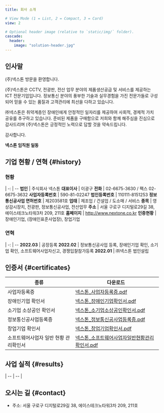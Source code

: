 ```yaml
---
title: 회사 소개

# View Mode (1 = List, 2 = Compact, 3 = Card)
view: 2

# Optional header image (relative to `static/img/` folder).
cascade:
  header:
    image: "solution-header.jpg"
---
```


## 인사말

(주)넥스톤 방문을 환영합니다.

(주)넥스톤은 CCTV, 전광판, 전산 업무 분야의 제품생산공급 및 서비스를 제공하는 ICT 전문기업입니다. 정보통신 분야의 풍부한 기술과 실무경험을 가진 전문가들로 구성되어 믿을 수 있는 품질과 고객관리에 최선을 다하고 있습니다.

㈜넥스톤은 취약계층인 장애인에게 안정적인 일자리를 제공하여 사회적, 경제적 가치 공유를 추구하고 있습니다. 준비된 제품을 구매함으로 저희와 함께 해주심을 진심으로 감사드리며 (주)넥스톤은 긍정적인 노력으로 답할 것을 약속드립니다.

감사합니다.

**넥스톤 임직원 일동**

## 기업 현황 / 연혁 {#history}

### 현황

 | 
-: | --
**법인** | 주식회사 넥스톤
**대표이사** | 이광구
**전화** | 02-6675-3630 / 팩스 02-6675-3632
**사업자등록번호** | 590-81-02247
**법인등록번호** | 110111-8151253
**정보통신공사업 면허번호** | 제203581호
**업태** | 제조업 / 건설업 / 도소매 / 서비스
**종목** | 영상감시장치, 전광판, 정보통신공사업, 전산업무
**주소** | 서울 구로구 디지털로29길 38, 에이스테크노타워3차 209, 211호
**홈페이지** | http://www.nextone.co.kr
**인증현황** | 장애인기업, (장애인표준사업장), 창업기업 

### 연혁

 | 
-: | --
**2022.03** | 공장등록
**2022.02** | 정보통신공사업 등록, 장애인기업 확인, 소기업 확인, 소프트웨어사업자신고, 경쟁입찰참가등록
**2022.01** | ㈜넥스톤 법인설립

## 인증서 {#certificates}

종류 | 다운로드
---- | --------
사업자등록증 | [넥스톤_사업자등록증.pdf](넥스톤_사업자등록증.pdf)
장애인기업 확인서 | [넥스톤_장애인기업확인서.pdf](넥스톤_장애인기업확인서.pdf)
소기업 소상공인 확인서 | [넥스톤_소기업소상공인확인서.pdf](넥스톤_소기업소상공인확인서.pdf)
정보통신공사업등록증 | [넥스톤_정보통신공사업등록증.pdf](넥스톤_정보통신공사업등록증.pdf)
창업기업 확인서 | [넥스톤_창업기업확인서.pdf](넥스톤_창업기업확인서.pdf)
소프트웨어사업자 일반 현황 관리확인서 | [넥스톤_소프트웨어사업자일반현황관리확인서.pdf](넥스톤_소프트웨어사업자일반현황관리확인서.pdf)

## 사업 실적 {#results}

 | 
-- | --
 |

## 오시는 길 {#contact}

- 주소: 서울 구로구 디지털로29길 38, 에이스테크노타워3차 209, 211호

<div id="daumRoughmapContainer1580878154123" class="root_daum_roughmap root_daum_roughmap_landing" style="width:100%"></div>
<script charset="UTF-8" class="daum_roughmap_loader_script" src="https://ssl.daumcdn.net/dmaps/map_js_init/roughmapLoader.js"></script>
<script charset="UTF-8">
       new daum.roughmap.Lander({
               "timestamp" : "1580878154123",
               "key" : "wvbi",
               "mapHeight" : "450"
       }).render();
</script>
